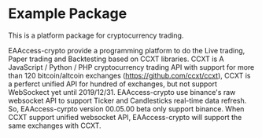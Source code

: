 # Example Package

This is a platform package for cryptocurrency trading. 

EAAccess-crypto provide a programming platform to do the Live trading, Paper trading and Backtesting
based on CCXT libraries. CCXT is A JavaScript / Python / PHP cryptocurrency trading API with support 
for more than 120 bitcoin/altcoin exchanges (https://github.com/ccxt/ccxt), CCXT is a perferct unified
API for hundred of exchanges, but not support WebSockect yet until 2019/12/31. EAAccess-crypto use
binance's raw websocket API to support Ticker and Candlesticks real-time data refresh. So, EAAccess-cyrpto
version 00.05.00 beta only support binance. When CCXT support unified websocket API, EAAccess-crypto 
will support the same exchanges with CCXT.